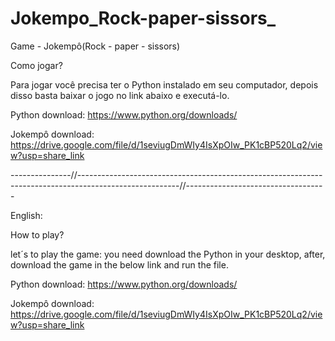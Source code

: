 # Jokempo_Rock-paper-sissors_
Game - Jokempô(Rock - paper - sissors)


Como jogar?

Para jogar você precisa ter o Python instalado em seu computador, depois disso basta baixar o jogo no link abaixo e executá-lo.


Python download: https://www.python.org/downloads/

Jokempô download:  https://drive.google.com/file/d/1seviugDmWIy4IsXpOIw_PK1cBP520Lq2/view?usp=share_link

---------------//-------------------------------------------------------------------------------------------------------//-----------------------------------

English:

How to play?

let´s to play the game: you need download the Python in your desktop, after, download the game in the below link and run the file.


Python download: https://www.python.org/downloads/

Jokempô download:  https://drive.google.com/file/d/1seviugDmWIy4IsXpOIw_PK1cBP520Lq2/view?usp=share_link
